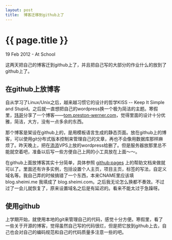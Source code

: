 ```yaml
---
layout: post
title:  博客迁移到github上了
---
```


{{ page.title }}
================

<p class="meta">19 Feb 2012 - At School</p>

这两天把自己的博客迁到github上了，并且把自己写的大部分的作业什么的放到了github上了。

在github上放博客
---------------

自从学习了Linux/Unix之后，越来越习惯它的设计的哲学KISS -- Keep It Simple and Stupid。之后就一直想把自己的wordpress换一个极为简洁的主题。寒假里，[玮哥](http://hackab.it)分享了一个博客——[tom.preston-werner.com](http://tom.preston-werner.com/)，觉得里面的设计十分优雅，简洁，大方，没有一点多余的东西。

那个博客是架设在github上的，是用模板语言生成的静态页面。放在github上的博客，可以使用git分布式版本控制来管理自己的文章，再也不会像用数据库那样麻烦了。昨天晚上，把在[添添](http://dayanjia.com)VPS上放的wordpress给删了。但是服务器放那里总不能就空着吧，准备以后写一些方便自己上网的小工具放在上面～～。

在github上面放博客其实十分简单，具体参照 [github:pages](http://pages.github.com/) 上的帮助文档来做就可以了。里面还有许多实例，包括设置个人主页，项目主页，标签的写法，自定义域名等。我自己弄的时候搞错了一个东西，本来CNAME里应该填 blog.sheimi.me 我填成了 blog.sheimi.com。之后我无论怎么换都不奏效。不过过了一会儿就恢复了，原来设置域名之后是有延迟的。看来不能太过于急躁呀。

使用github
----------

上学期开始，就使用本地的git来管理自己的代码，感觉十分方便。寒假里，看了一些关于开源的博客，觉得虽然自己写的代码很烂，但是把它放到github上去，自己也会对自己的编码规范和自己的代码质量多注意一些的吧。
